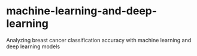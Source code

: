 # machine-learning-and-deep-learning
Analyzing breast cancer classification accuracy with machine learning and deep learning models
